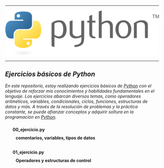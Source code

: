 
--------------------------------------------------------
![Logo de python!](/image/log_nombre.png "Logo de Python")

--------------------------------------------------------

 ## *Ejercicios básicos de Python* 

 *En este repositorio, estoy realizando ejercicios básicos de [Python](https://www.python.org/) con el objetivo de reforzar mis conocimientos y habilidades fundamentales en el lenguaje. Los ejercicios abarcan diversos temas, como operadores aritméticos, variables, condicionales, ciclos, funciones, estructuras de datos y más. A través de la resolución de problemas y la práctica constante, se puede afianzar conceptos y adquirir soltura en la programación en [Python](https://www.python.org/).*


<details class="detalle_1" style="border: none; padding: 10px; ">
<!--00_EJERCICIO.PY-->
<summary style="font-weight: bold; color: #fff;"> 
    <a style="text-decoration: none;" href="https://github.com/RubenSuarez97/ejercicios_python/blob/main/Python/retos/00_ejercicio.py">00_ejercicio.py</a>
<details style="border: none; padding: 10px;"> 
<summary style="font-weight: bold; color: #fff;">
    <a style="text-decoration: none;" href="https://github.com/RubenSuarez97/ejercicios_python/blob/main/Python/retos/00_ejercicio.py">comentarios, variables, tipos de datos</a>
</summary>
    <ul style="list-style-type: none; "> 
        <li style="margin-bottom: 5px;">
            <a style="text-decoration: none;" href="https://github.com/RubenSuarez97/ejercicios_python/blob/main/Python/retos/00_ejercicio.py">Comentarios en python</a>
        </li> 
        <li style="margin-bottom: 5px; ">
            <a style="text-decoration: none;" href="https://www.w3schools.com/python/python_variables.asp">Variables</a>
        </li> 
        <li style="margin-bottom: 5px;">
            <a style="text-decoration: none;" href="https://medium.com/@diego.coder/variables-y-tipos-de-datos-en-python-str-int-bool-etc-45ac17e6acc7">variables con tipos de datos</a>
        </li>
        <li style="margin-bottom: 5px;">
            <a style="text-decoration: none;" href="https://www.mclibre.org/consultar/python/lecciones/python-salida-pantalla.html">Imprimir por pantalla</a>
        </li>
    </ul>
    </details>
        </summary>   
  </details>
  <!--01_EJERCICIO.PY-->  
<details style="border: none; padding: 10px;">
<summary style="font-weight: bold; color: #fff;"> 
    <a style="text-decoration: none;" href="https://github.com/RubenSuarez97/ejercicios_python/blob/main/Python/retos/01_ejercicio.py">01_ejercicio.py</a>
<details style="border: none; padding: 10px;">  
<summary style="font-weight: bold; color: #fff;">
    <a style="text-decoration: none;" href="https://github.com/RubenSuarez97/ejercicios_python/blob/main/Python/retos/01_ejercicio.py">Operadores y estructuras de control</a>
</summary>
    <ul style="list-style-type: none;"> 
        <li style="margin-bottom: 5px;">
            <a style="text-decoration: none;" style=" text-decoration: none;"href="https://www.freecodecamp.org/espanol/news/operadores-basicos-en-python-con-ejemplos/">Operadores aritméticos</a>
    </li> 
        <li style="margin-bottom: 5px;">
            <a style="text-decoration: none;" href="https://j2logo.com/python/tutorial/operadores-en-python/">Operadores de comparación</a>
        </li> 
        <li style="margin-bottom: 5px;">
            <a style="text-decoration: none;" href="https://www.freecodecamp.org/espanol/news/operadores-basicos-en-python-con-ejemplos/">Operadores Lógicos</a>
        </li>
        <li style="margin-bottom: 5px;">
            <a style="text-decoration: none;" href="https://www.freecodecamp.org/espanol/news/operadores-basicos-en-python-con-ejemplos/">Operadores de asignación</a>
        </li>
        <li style="margin-bottom: 5px;">
            <a style="text-decoration: none;" href="https://www.freecodecamp.org/espanol/news/operadores-basicos-en-python-con-ejemplos/">Operadores de identidad</a>
        </li>
        <li style="margin-bottom: 5px;">
            <a style="text-decoration: none;" href="https://www.freecodecamp.org/espanol/news/operadores-basicos-en-python-con-ejemplos/">Operadores de pertenencia</a>
        </li>
        <li style="margin-bottom: 5px;">
            <a style="text-decoration: none;" href="https://www.freecodecamp.org/espanol/news/operadores-basicos-en-python-con-ejemplos/">Operadores de Bit</a>
        </li>
    <ul>
<details style="background-color: #0002; border: none; padding: 10px;">
<summary style="font-weight: bold; color: #fff;">
    <a style="text-decoration: none;" href="https://openwebinars.net/blog/fundamentos-de-python-sintaxis-variables-y-estructuras-de-control/#:~:text=Las%20estructuras%20de%20control%20en,bloque%20de%20c%C3%B3digo%20m%C3%BAltiples%20veces.">Estructuras de control</a>
</summary>
        <ul style="list-style-type: none;">
        <li style="margin-bottom: 5px;">
            <a style="text-decoration: none;" href="https://openwebinars.net/blog/fundamentos-de-python-sintaxis-variables-y-estructuras-de-control/#:~:text=Las%20estructuras%20de%20control%20en,bloque%20de%20c%C3%B3digo%20m%C3%BAltiples%20veces.">Condicionales</a>
        </li>
        <li style="margin-bottom: 5px;">
            <a style="text-decoration: none;" href="https://openwebinars.net/blog/fundamentos-de-python-sintaxis-variables-y-estructuras-de-control/#:~:text=Las%20estructuras%20de%20control%20en,bloque%20de%20c%C3%B3digo%20m%C3%BAltiples%20veces.">Iterativas</a>
        </li>
        <li style="margin-bottom: 5px;">
            <a style="text-decoration: none;" href="https://openwebinars.net/blog/fundamentos-de-python-sintaxis-variables-y-estructuras-de-control/#:~:text=Las%20estructuras%20de%20control%20en,bloque%20de%20c%C3%B3digo%20m%C3%BAltiples%20veces.">Manejo de excepciones</a>
        </li>
        </ul>
</details>
    </ul>
    </ul>
</details>
</summary>   
</details>

